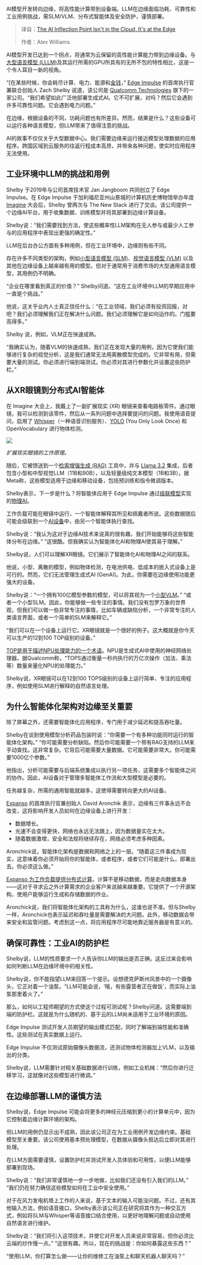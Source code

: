 <!--
title: AI大变局：拐点不在云端，而在边缘
cover: https://cdn.thenewstack.io/media/2025/10/7a93734e-agentic-ai-edge-2.jpg
summary: AI模型开发转向边缘，将高性能计算带到设备端。LLM在边缘面临功耗、可靠性和工业用例挑战，需SLM/VLM、分布式智能体及安全防护，谨慎部署。
-->

AI模型开发转向边缘，将高性能计算带到设备端。LLM在边缘面临功耗、可靠性和工业用例挑战，需SLM/VLM、分布式智能体及安全防护，谨慎部署。

> 译自：[The AI Inflection Point Isn't in the Cloud, It's at the Edge](https://thenewstack.io/the-ai-inflection-point-isnt-in-the-cloud-its-at-the-edge/)
> 
> 作者：Alex Williams

AI模型开发已达到一个拐点，将通常为云保留的高性能计算能力带到边缘设备。与[大型语言模型 (LLLM)](https://thenewstack.io/introduction-to-llms/)及其运行所需的GPU所具有的无所不包的特性相比，这是一个令人耳目一新的视角。

“[在某些时候，你会耗尽计算、电力、能源和[金钱](https://thenewstack.io/a-guide-to-navigating-gpu-rentals-and-ai-cloud-performance/)，” [Edge Impulse](https://edgeimpulse.com/) 的首席执行官兼联合创始人 Zach Shelby 说道，该公司是 [Qualcomm Technologies](https://www.qualcomm.com) 旗下的一家公司。“我们希望如此广泛地部署生成式AI。它不可扩展，对吗？然后它会遇到许多可靠性问题。它会遇到电力问题。”

在边缘，根据设备的不同，功耗问题也有所差异。然而，结果是什么？这些设备可以运行各种语言模型，但LLM带来了值得注意的挑战。

AI的故事不仅仅关乎大型数据中心。我们需要边缘来运行接近模型处理数据的应用程序。跨国区域到云服务的往返行程成本高昂，并带来各种问题，使实时应用程序无法使用。

## 工业环境中LLM的挑战和用例

Shelby 于2019年与公司首席技术官 Jan Jangboom 共同创立了 Edge Impulse。在 Edge Impulse 于加利福尼亚州山景城的计算机历史博物馆举办年度 [Imagine](https://edgeimpulse.com/imagine) 大会后，Shelby 曾两次与 The New Stack 进行了交谈。该公司提供一个边缘AI平台，用于收集数据、训练模型并将其部署到边缘计算设备。

Shelby说：“我们需要找到方法，使这些概率性LLM架构在无人参与或最少人工参与的应用程序中表现出更强的确定性。”

LLM在后台办公方面有多种用例，但在工业环境中，边缘则有些不同。

存在许多不同类型的架构，例如[小型语言模型 (SLM)](https://thenewstack.io/the-rise-of-small-language-models/)、[视觉语言模型 (VLM)](https://thenewstack.io/a-developers-guide-to-vision-language-models/) 以及其他在边缘设备上越来越有用的模型。但对于通常用于消费市场的大型通用语言模型，其用例仍不明确。

“企业在哪里看到真正的价值？” Shelby问道。“这在工业环境中LLM的早期应用中一直是个挑战。”

他说，这关乎业内人士真正信任什么：“在工业领域，我们必须有投资回报，对吧？我们必须理解我们正在解决什么问题。我们必须理解它是如何运作的。门槛要高得多。”

Shelby 说，例如，VLM正在快速成熟。

“我确实认为，随着VLM的快速成熟，我们正在发现大量的用例，因为它使我们能够进行复杂的视觉分析，这是我们通常无法用离散模型完成的。它非常有用，但需要大量的测试。你必须进行端到端测试。你必须对其进行参数化并设置这些防护栏。”

## 从XR眼镜到分布式AI智能体

在 Imagine 大会上，我戴上了一副扩展现实 (XR) 眼镜来查看电路板零件。通过眼镜，我可以检测到该零件，然后从一系列问题中选择要提问的问题。我使用语音提问，启用了 [Whisper](https://github.com/openai/whisper)（一种语音识别服务）、[YOLO](https://www.edgeimpulse.com/blog/introducing-yolo-pro-object-detection-optimized-for-the-edge/) (You Only Look Once) 和 OpenVocabulary 进行物体检测。

![](https://cdn.thenewstack.io/media/2025/10/c3191c74-xrglassesgraphic-1024x576.png)

*扩展现实眼镜的工作原理。*

随后，它被馈送到一个[检索增强生成 (RAG)](https://thenewstack.io/why-rag-is-essential-for-next-gen-ai-development/) 工具中，并与 [Llama 3.2](https://thenewstack.io/running-llama-3-2-on-aws-lambda/) 集成，后者包含小型和中型视觉LLM（11B和90B），以及轻量级纯文本模型（1B和3B）。据Meta称，这些模型适用于边缘和移动设备，包括预训练和指令微调版本。

Shelby表示，下一步是什么？将智能体应用于 Edge Impulse 通过[级联模型](https://www.edgeimpulse.com/blog/coming-soon-in-edge-ai-model-cascading-with-vlms/)实现的[物理AI](https://thenewstack.io/integration-of-ai-with-iot-brings-agents-to-physical-world/)。

工作负载可能在眼镜中运行，一个智能体解释其所见和佩戴者所说。这些数据随后可能会级联到一个[AI设备](https://thenewstack.io/ai-at-the-edge-architecture-benefits-and-tradeoffs/)中，由另一个智能体执行查找。

Shelby说：“我认为这对于边缘AI技术来说真的很有趣，我们开始能够将这些智能体分布在边缘。” “这很酷。但我确实认为智能体化AI和物理AI使其易于理解。”

Shelby说，人们可以理解XR眼镜。它们展示了智能体化AI和物理AI之间的联系。

他说，小型、离散的模型，例如物体检测，在电池供电、低成本的嵌入式设备上是可行的。然而，它们无法管理生成式AI (GenAI)。为此，你需要在边缘使用功能更强大的设备。

Shelby说：“一个拥有100亿模型参数的模型，可以将其视为一个[小型VLM](https://thenewstack.io/which-vision-language-models-should-you-use-for-your-apps/)。” “或者一个小型SLM。因此，你能够做一些专注的事情。我们没有包罗万象的世界观，但我们可以做一些非常专注的事情，比如车辆或缺陷分析，一个非常专注的人类语言界面，或者一个简单的SLM来解释它。”

“我们可以在一个设备上运行它。XR眼镜就是一个很好的例子。这大概就是你今天可以生产的12到100 TOP级别的设备。”

[TOP是用于描述NPU处理能力的一个术语](https://www.qualcomm.com/news/onq/2024/04/a-guide-to-ai-tops-and-npu-performance-metrics)。NPU是生成式AI中使用的神经网络处理器。据Qualcomm称，“TOPS通过衡量一秒内执行的万亿次操作（加法、乘法等）数量来量化NPU的处理能力。”

Shelby说，XR眼镜可以在12到100 TOPS级别的设备上运行简单、专注的应用程序，例如使用SLM进行解释的自然语言处理。

## 为什么智能体化架构对边缘至关重要

除了屏幕之外，还需要智能体化应用程序，专门用于减少延迟和提高吞吐量。

Shelby在谈到使用模型分析药品包装时说：“你需要一个有多种功能同时运行的智能体化架构。” “你可能需要分析缺陷。然后你可能需要一个带有RAG支持的LLM来手动查找。这非常复杂。它背后可能需要大量数据。它可能需要非常大。你可能需要1000亿个参数。”

他指出，分析可能需要与后端系统集成以执行另一项任务，这需要多个智能体之间的协作。因此，AI设备对于管理多智能体工作流和大型模型是必要的。

任务越复杂，所需的通用智能就越多，这使得需要转向更大的AI设备。

[Expanso](https://www.expanso.io/) 的首席执行官兼创始人 David Aronchik 表示，边缘有三件事永远不会改变，这将影响开发人员如何在边缘设备上进行开发：

* 数据增长。
* 光速不会变得更快，网络也永远无法跟上，因为数据量实在太大。
* 随着数据激增，安全和法规将继续存在，网络必须考虑多种因素。

Aronchick说，智能体化架构是数据和网络之上的一层。“随着这三件事成为现实，这意味着你必须开始将你的智能体，或者程序，或者它们可能是什么，部署出去。你必须这么做。”

[Expanso 为工作负载提供分布式计算](https://thenewstack.io/a-startup-complements-kubernetes-docker-and-wasm-at-the-edge/)。计算不是移动数据，而是走向数据本身——这对于寻求云之外计算需求的企业客户来说越来越重要。它提供了一个开源架构，使用户能够运行生成和存储数据的作业。

Aronchick说，我们将智能体化架构的工具称为什么，这谁也说不准。但与Shelby一样，Aronchick也表示延迟和吞吐量是需要解决的大问题。此外，移动数据会带来安全和监管问题。考虑到这一点，将应用程序尽可能地靠近服务器是有意义的。

## 确保可靠性：工业AI的防护栏

Shelby说，LLM的性质要求一个人告诉你LLM的输出是否正确，这反过来会影响如何判断LLM在边缘环境中的相关性。

Shelby说，你不能指望LLM来回答一个提示。设想德克萨斯州风景中的一个摄像头，它正对着一个油泵。“LLM可能会说，‘哦，有些露营者正在做饭’，而实际上油泵那里着火了。”

那么，如何以工程师期望的方式使这个过程可测试呢？Shelby问道。这需要端到端的防护栏。这就是为什么随机的、基于云的LLM尚未适用于工业环境的原因。

Edge Impulse 测试开发人员期望的输出模式匹配，同时了解端到端性能和准确性。这些测试在真实数据上运行。

Edge Impulse 不仅测试原始摄像头数据流，还测试物体检测器加上VLM，以及输出的分类。

Shelby说，LLM需要针对相关基础数据进行训练，例如工业机械：“然后你进行迁移学习，这就像对这些模型进行微调。”

## 在边缘部署LLM的谨慎方法

Shelby说，Edge Impulse 可能会将更多的神经元压缩到更小的计算单元中，因为它控制着边缘计算环境的架构。

但LLM的用例仍显示出不成熟，因此该公司正在为工业用例开发边缘约束。基础模型至关重要。该公司使用基本预处理模型，在数据从摄像头抵达后立即对其进行处理。

在LLM方面需要谨慎，设置防护栏并测试开发人员体验和可用性，以便LLM能够部署到现场。

Shelby说：“我们非常谨慎地一步一步地做，比如我们还没有引入我们的LLM。” “我们仍在努力确信这些模型如何在工业中安全使用。”

对于在风力发电机塔上工作的人来说，基于文本的输入可能没问题。不过，还有其他输入方法，例如语音接口，Shelby表示该公司正在研究将其作为一种交互方式，例如将SLM与Whisper等语音接口结合使用，以更好地理解问题或自动使用自然语言进行维护。

Shelby说：“我们将引入这项技术，并使它对开发人员来说非常容易，但你必须比云端的炒作慢一点。” “这很有趣。所以，现在的挑战是：你如何暴露这些东西？”

“使用LLM，你打算怎么做——让你的维修工在油泵上和聊天机器人聊天吗？”